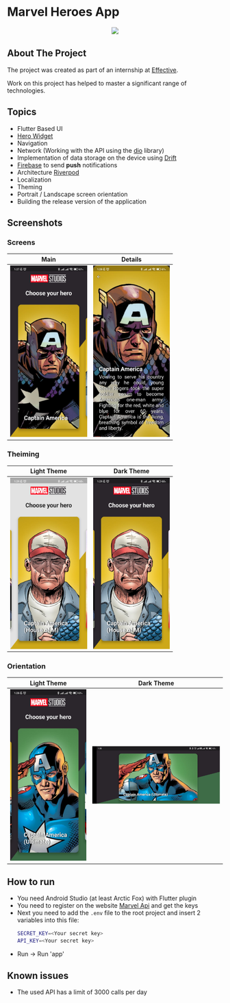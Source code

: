 # Marvel Heroes App

<p align="center">
  <img src="assets/for_readme/video.gif" width=300/>
</p>

## About The Project
The project was created as part of an internship at [Effective](https://effective.band/).

Work on this project has helped to master a significant range of technologies.

## Topics

* Flutter Based UI
* [Hero Widget](https://docs.flutter.dev/development/ui/animations/hero-animations)
* Navigation
* Network (Working with the API using the [dio](https://pub.dev/packages/dio) library)
* Implementation of data storage on the device using [Drift](https://pub.dev/packages/drift)
* [Firebase](https://firebase.google.com/) to send **push** notifications
* Architecture [Riverpod](https://riverpod.dev/)
* Localization
* Theming
* Portrait / Landscape screen orientation
* Building the release version of the application

## Screenshots

### Screens

|                        Main                         |                        Details                         |
|:---------------------------------------------------:|:------------------------------------------------------:|
| <img src="assets/for_readme/main.jpg" height="400"> | <img src="assets/for_readme/details.jpg" height="400"> |


### Theiming

|                     Light Theme                      |                     Dark Theme                      |
|:----------------------------------------------------:|:---------------------------------------------------:|
| <img src="assets/for_readme/light.jpg" height="400"> | <img src="assets/for_readme/dark.jpg" height="400"> | 


### Orientation

|                       Light Theme                       |                       Dark Theme                        |
|:-------------------------------------------------------:|:-------------------------------------------------------:|
| <img src="assets/for_readme/portrait.jpg" height="400"> | <img src="assets/for_readme/landscape.jpg" width="300"> | 



## How to run
* You need Android Studio (at least Arctic Fox) with Flutter plugin
* You need to register on the website [Marvel Api](https://developer.marvel.com/) and get the keys
* Next you need to add the `.env` file to the root project and insert 2 variables into this file:
   ```sh
   SECRET_KEY=<Your secret key>
   API_KEY=<Your secret key>
   ```
* Run -> Run 'app'

## Known issues
* The used API has a limit of 3000 calls per day


